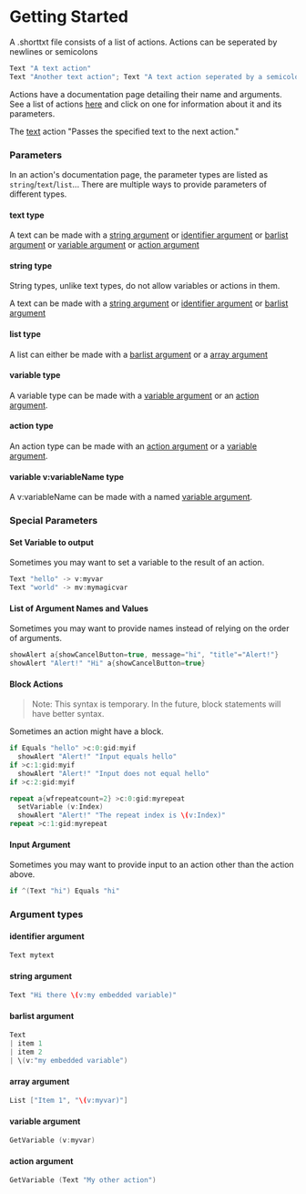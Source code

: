 # Getting Started

A .shorttxt file consists of a list of actions. Actions can be seperated by newlines or semicolons

```swift
Text "A text action"
Text "Another text action"; Text "A text action seperated by a semicolon"
```

Actions have a documentation page detailing their name and arguments. See a list of actions [here](index) and click on one for information about it and its parameters. 

The [text](actions/text) action "Passes the specified text to the next action."

### Parameters

In an action's documentation page, the parameter types are listed as `string`/`text`/`list`... There are multiple ways to provide parameters of different types.

#### text type

A text can be made with a [string argument](#string-argument) or [identifier argument](#identifier-argument) or [barlist argument](#barlist-argument) or [variable argument](#variable-argument) or [action argument](#action-argument)

#### string type

String types, unlike text types, do not allow variables or actions in them.

A text can be made with a [string argument](#string-argument) or [identifier argument](#identifier-argument) or [barlist argument](#barlist-argument)

#### list type

A list can either be made with a [barlist argument](#barlist-argument) or a [array argument](#array-argument)

#### variable type

A variable type can be made with a [variable argument](#variable-argument) or an [action argument](#action-argument).

#### action type

An action type can be made with an [action argument](#action-argument) or a [variable argument](#variable-argument).

#### variable v:variableName type

A v:variableName can be made with a named [variable argument](#variable-argument).

### Special Parameters

#### Set Variable to output

Sometimes you may want to set a variable to the result of an action.

```swift
Text "hello" -> v:myvar
Text "world" -> mv:mymagicvar
```

#### List of Argument Names and Values

Sometimes you may want to provide names instead of relying on the order of arguments.

```swift
showAlert a{showCancelButton=true, message="hi", "title"="Alert!"}
showAlert "Alert!" "Hi" a{showCancelButton=true}
```

#### Block Actions

> Note: This syntax is temporary. In the future, block statements will have better syntax.

Sometimes an action might have a block.

```swift
if Equals "hello" >c:0:gid:myif
  showAlert "Alert!" "Input equals hello"
if >c:1:gid:myif
  showAlert "Alert!" "Input does not equal hello"
if >c:2:gid:myif

repeat a{wfrepeatcount=2} >c:0:gid:myrepeat
  setVariable (v:Index)
  showAlert "Alert!" "The repeat index is \(v:Index)"
repeat >c:1:gid:myrepeat
```

#### Input Argument

Sometimes you may want to provide input to an action other than the action above.

```swift
if ^(Text "hi") Equals "hi"
```

### Argument types

#### identifier argument

```swift
Text mytext
```

#### string argument

```swift
Text "Hi there \(v:my embedded variable)"
```

#### barlist argument

```swift
Text
| item 1
| item 2
| \(v:"my embedded variable")
```

#### array argument

```swift
List ["Item 1", "\(v:myvar)"]
```

#### variable argument

```swift
GetVariable (v:myvar)
```

#### action argument

```swift
GetVariable (Text "My other action")
```
